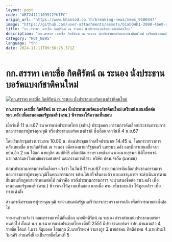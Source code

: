 ```yaml
---
layout: post
code: "ART24111109512YKIFC"
origin_url: "https://www.khaosod.co.th/breaking-news/news_9500447"
image: "https://github.com/user-attachments/assets/b1ab04b1-2098-4be0-a298-d71eb0fe2294"
title: "กก.สรรหา เคาะชื่อ กิตติรัตน์ ณ ระนอง นั่งประธานบอร์ดแบงก์ชาติคนใหม่"
description: "กก.สรรหา เคาะชื่อ กิตติรัตน์ ณ ระนอง นั่งประธานบอร์ดแบงก์ชาติคนใหม่ เตรียมนำเสนอชื่อต่อ รมว.คลัง เพื่อเสนอคณะรัฐมนตรี (ครม.) พิจารณาให้ความเห็นชอบ"
category: "HOT_NEWS"
language: "th"
date: 2024-11-11T09:56:25.371Z
---
```


# กก.สรรหา เคาะชื่อ กิตติรัตน์ ณ ระนอง นั่งประธานบอร์ดแบงก์ชาติคนใหม่

[![กก.สรรหา เคาะชื่อ กิตติรัตน์ ณ ระนอง นั่งประธานบอร์ดแบงก์ชาติคนใหม่](https://www.khaosod.co.th/wpapp/uploads/2024/11/National-Bank4548-1.jpg "กก.สรรหา เคาะชื่อ กิตติรัตน์ ณ ระนอง นั่งประธานบอร์ดแบงก์ชาติคนใหม่")](https://www.khaosod.co.th/wpapp/uploads/2024/11/National-Bank4548-1.jpg)

**กก.สรรหา เคาะชื่อ กิตติรัตน์ ณ ระนอง นั่งประธานบอร์ดแบงก์ชาติคนใหม่ เตรียมนำเสนอชื่อต่อ รมว.คลัง เพื่อเสนอคณะรัฐมนตรี (ครม.) พิจารณาให้ความเห็นชอบ**

เมื่อวันที่ 11 พ.ย.67 ธนาคารแห่งประเทศไทย (ธปท.) ประชุมคณะกรรมการคัดเลือกประธานกรรมการและกรรมการผู้ทรงคุณวุฒิ หรือประธานบอร์ดแบงก์ชาติ ซึ่งเลื่อนจากวันที่ 4 พ.ย.67

โดยเริ่มประชุมช่วงประมาณ 10.00 น. ก่อนประชุมแล้วเสร็จประมาณ 14.45 น. โดยกระทรวงการคลังเสนอชื่อ นายกิตติรัตน์ ณ ระนอง อดีตรองนายกรัฐมนตรี และรมว.คลัง และมีการเสนอชื่อจาก ธปท.อีก 2 คน ได้แก่ นายกุลิศ สมบัติศิริ อดีตปลัดกระทรวงพลังงาน และนายสุรพล นิติไกรพจน์ นายกสภามหาวิทยาลัยธรรมศาสตร์ และกรรมการอิสระ บริษัท ปตท.จำกัด (มหาชน)

ต่อมาประธานกรรมการคัดเลือกฯ แจ้งว่า ในวันที่ 11 พ.ย.67 กระบวนการคัดเลือกประธานกรรมการและกรรมการผู้ทรงคุณวุฒิในคณะกรรมการ ธปท.ได้เสร็จสิ้นลงแล้ว และเลขานุการฯ จะดำเนินการตามขั้นตอนที่กฎหมายกำหนดต่อไป กล่าวคือ กรณีประธานกรรมการฯ จะนำเสนอชื่อต่อ รมว.คลัง เพื่อเสนอคณะรัฐมนตรี (ครม.) พิจารณาให้ความเห็นชอบ และเมื่อ ครม.เห็นชอบแล้ว ให้ทูลเกล้าฯ เพื่อทรงแต่งตั้ง

ส่วนกรณีกรรมการผู้ทรงคุณวุฒิ จะนำเสนอต่อรัฐมนตรีว่าการกระทรวงการคลัง เพื่อพิจารณาแต่งตั้งต่อไป

รายงานข่าวแจ้งว่า คณะกรรมการได้คัดเลือก นายกิตติรัตน์ ณ ระนอง ดำรงตำแหน่งประธานบอร์ดฯ คนต่อไป ตั้งแต่ พ.ร.บ.ธนาคารแห่งประเทศไทย เมื่อปี 2551 มีประธานบอร์ดฯ ธปท.ผ่านมาแล้ว 4 รายชื่อ ได้แก่ 1.มรว.จัตุมงคล โสณกุล 2.นายวีรพงษ์ รามางกูร 3.นายอำพน กิตติอำพน 4.นายปรเมธี วิมลศิริ ส่วนครั้งนี้จะเป็นรายชื่อนี้คนที่ 5